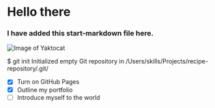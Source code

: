 # Hello there
### I have added this start-markdown file here.
![Image of Yaktocat](https://octodex.github.com/images/yaktocat.png)

$ git init
Initialized empty Git repository in /Users/skills/Projects/recipe-repository/.git/
- [x] Turn on GitHub Pages
- [x] Outline my portfolio
- [ ] Introduce myself to the world

